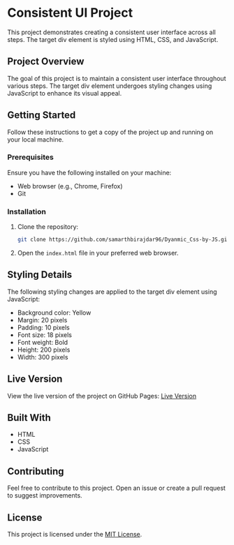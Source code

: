 # Consistent UI Project

This project demonstrates creating a consistent user interface across all steps. The target div element is styled using HTML, CSS, and JavaScript.

## Project Overview

The goal of this project is to maintain a consistent user interface throughout various steps. The target div element undergoes styling changes using JavaScript to enhance its visual appeal.

## Getting Started

Follow these instructions to get a copy of the project up and running on your local machine.

### Prerequisites

Ensure you have the following installed on your machine:

- Web browser (e.g., Chrome, Firefox)
- Git

### Installation

1. Clone the repository:

    ```bash
    git clone https://github.com/samarthbirajdar96/Dyanmic_Css-by-JS.git
    ```

2. Open the `index.html` file in your preferred web browser.

## Styling Details

The following styling changes are applied to the target div element using JavaScript:

- Background color: Yellow
- Margin: 20 pixels
- Padding: 10 pixels
- Font size: 18 pixels
- Font weight: Bold
- Height: 200 pixels
- Width: 300 pixels

## Live Version

View the live version of the project on GitHub Pages: [Live Version](https://samarthbirajdar96.github.io/Style-by-JS/)

## Built With

- HTML
- CSS
- JavaScript

## Contributing

Feel free to contribute to this project. Open an issue or create a pull request to suggest improvements.

## License

This project is licensed under the [MIT License](LICENSE).
